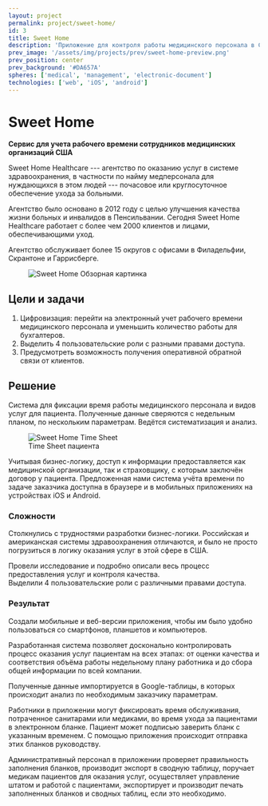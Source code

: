 ```yaml
---
layout: project
permalink: project/sweet-home/
id: 3
title: Sweet Home
description: 'Приложение для контроля работы медицинского персонала в США: учет рабочего времени, выполнение недельного плана и оценка качества обслуживания от пациентов' 
prev_image: '/assets/img/projects/prev/sweet-home-preview.png'
prev_position: center
prev_background: '#DA657A'
spheres: ['medical', 'management', 'electronic-document']
technologies: ['web', 'iOS', 'android']
---
```


# Sweet Home

**Сервис для учета рабочего времени сотрудников медицинских организаций США**

Sweet Home Healthcare --- агентство по оказанию услуг в системе здравоохранения, в частности по найму медперсонала для нуждающихся в этом людей --- почасовое или круглосуточное обеспечение ухода за больными.

Агентство было основано в 2012 году с целью улучшения качества жизни больных и инвалидов в Пенсильвании.
Сегодня Sweet Home Healthcare работает с более чем 2000 клиентов и лицами, обеспечивающими уход.

Агентство обслуживает более 15 округов с офисами в Филадельфии, Скрантоне и Гаррисберге.

<figure>
    <img src="{{ site.baseurl }}/assets/img/projects/sweet-home/sweet-home-1-overview.png" alt="Sweet Home Обзорная картинка"/>
</figure>


## Цели и задачи

1. Цифровизация: перейти на электронный учет рабочего времени медицинского персонала и уменьшить количество работы для бухгалтеров.
2. Выделить 4 пользовательские роли с разными правами доступа.
3. Предусмотреть возможность получения оперативной обратной связи от клиентов.

## Решение

Система для фиксации время работы медицинского персонала и видов услуг для пациента. Полученные данные сверяются с недельным планом, по нескольким параметрам. Ведётся систематизация и анализ.

<figure>
    <img src="{{ site.baseurl }}/assets/img/projects/sweet-home/sweet-home-2-time-sheet.png" alt="Sweet Home Time Sheet"/>
    <figcaption>Time Sheet пациента</figcaption>
</figure>

Учитывая бизнес-логику, доступ к информации предоставляется как медицинской организации, так и страховщику, с которым заключён договор у пациента. Предложенная нами система учёта времени по задаче заказчика доступна в браузере и в мобильных приложениях на устройствах iOS и Android.
 
### Сложности

Столкнулись с трудностями разработки бизнес-логики. Российская и американская системы здравоохранения отличаются, и было не просто погрузиться в логику оказания услуг в этой сфере в США.

Провели исследование и подробно описали весь процесс предоставления услуг и контроля качества. Выделили 4 пользовательские роли с различными правами доступа.
 
### Результат

Создали мобильные и веб-версии приложения, чтобы им было удобно пользоваться со смартфонов, планшетов и компьютеров.

Разработанная система позволяет досконально контролировать процесс оказания услуг пациентам на всех этапах: от оценки качества и соответствия объёма работы недельному плану работника и до сбора общей информации по всей компании.

Полученные данные импортируется в Google-таблицы, в которых происходит анализ по необходимым заказчику параметрам.

Работники в приложении могут фиксировать время обслуживания, потраченное санитарами или медиками, во время ухода за пациентами в электронном бланке. Пациент может подписью заверить бланк с указанным временем. С помощью приложения происходит отправка этих бланков руководству.

Административный персонал в приложении проверяет правильность заполнения бланков, производит экспорт в сводную таблицу, поручает медикам пациентов для оказания услуг, осуществляет управление штатом и работой с пациентами, экспортирует и производит печать заполненных бланков и сводных таблиц, если это необходимо.
